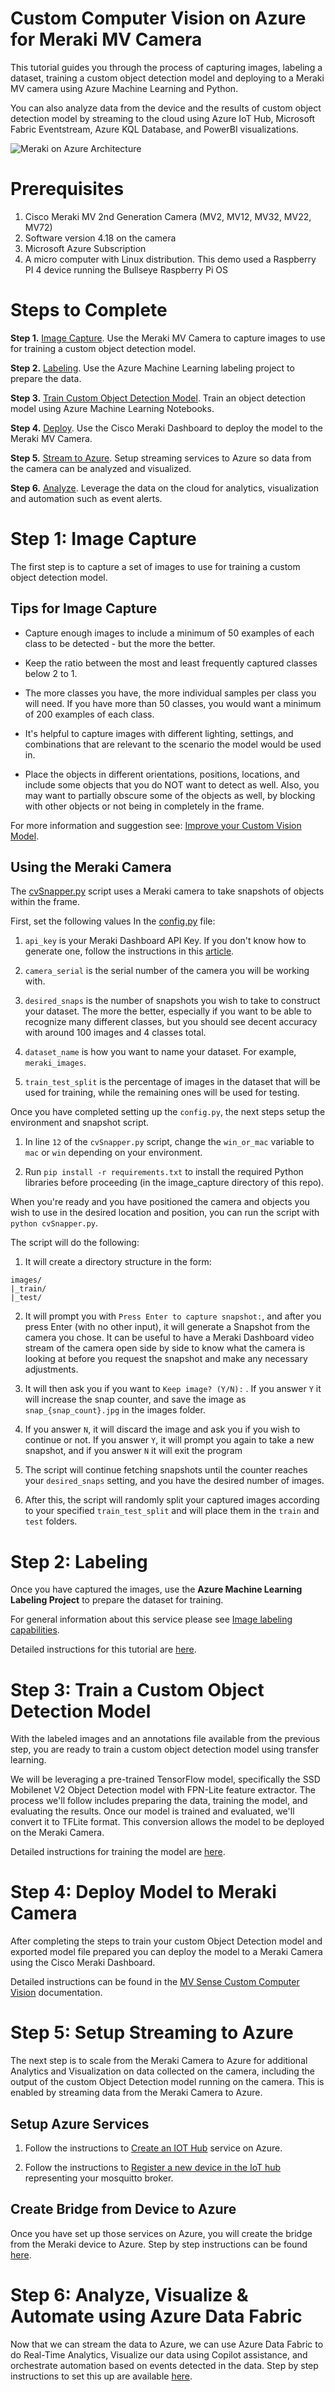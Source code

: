 # Custom Computer Vision on Azure for Meraki MV Camera

This tutorial guides you through the process of capturing images, labeling a dataset, training a custom object detection model and deploying to a Meraki MV camera using Azure Machine Learning and Python.  

You can also analyze data from the device and the results of custom object detection model by streaming to the cloud using Azure IoT Hub, Microsoft Fabric Eventstream, Azure KQL Database, and PowerBI visualizations.

![Meraki on Azure Architecture](images/Meraki_Auzre_Arch.png)

# Prerequisites

1. Cisco Meraki MV 2nd Generation Camera (MV2, MV12, MV32, MV22, MV72)
2. Software version 4.18 on the camera
3. Microsoft Azure Subscription
4. A micro computer with Linux distribution.  This demo used a Raspberry PI 4 device running the Bullseye Raspberry Pi OS 

# Steps to Complete

**Step 1.** [Image Capture](#image_capture).  Use the Meraki MV Camera to capture images to use for training a custom object detection model.

**Step 2.** [Labeling](#labeling). Use the Azure Machine Learning labeling project to prepare the data.

**Step 3.** [Train Custom Object Detection Model](#custOD). Train an object detection model using Azure Machine Learning Notebooks.

**Step 4.** [Deploy](#deploy). Use the Cisco Meraki Dashboard to deploy the model to the Meraki MV Camera.

**Step 5.** [Stream to Azure](#azure). Setup streaming services to Azure so data from the camera can be analyzed and visualized.

**Step 6.** [Analyze](#fabric). Leverage the data on the cloud for analytics, visualization and automation such as event alerts.


<a name="image_capture"></a>

# Step 1: Image Capture

The first step is to capture a set of images to use for training a custom object detection model.  

## Tips for Image Capture
*   Capture enough images to include a minimum of 50 examples of each class to be detected - but the more the better.  

* Keep the ratio between the most and least frequently captured classes below 2 to 1.

* The more classes you have, the more individual samples per class you will need.  If you have more than 50 classes, you would want a minimum of 200 examples of each class.

* It's helpful to capture images with different lighting, settings, and combinations that are relevant to the scenario the model would be used in.

* Place the objects in different orientations, positions, locations, and include some objects that you do NOT want to detect as well.  Also, you may want to partially obscure some of the objects as well, by blocking with other objects or not being in completely in the frame.

For more information and suggestion see: [Improve your Custom Vision Model](https://learn.microsoft.com/en-us/azure/ai-services/custom-vision-service/getting-started-improving-your-classifier).

## Using the Meraki Camera

The [cvSnapper.py](image_capture/cvSnapper.py) script uses a Meraki camera to take snapshots of objects within the frame. 

First, set the following values In the [config.py](image_capture/config.py) file:

1. `api_key` is your Meraki Dashboard API Key. If you don't know how to generate one, follow the instructions in this [article](https://documentation.meraki.com/General_Administration/Other_Topics/Cisco_Meraki_Dashboard_API).

2. `camera_serial` is the serial number of the camera you will be working with.

3. `desired_snaps` is the number of snapshots you wish to take to construct your dataset. The more the better, especially if you want to be able to recognize many different classes, but you should see decent accuracy with around 100 images and 4 classes total.

4. `dataset_name` is how you want to name your dataset.  For example, `meraki_images`.

5. `train_test_split` is the percentage of images in the dataset that will be used for training, while the remaining ones will be used for testing.

Once you have completed setting up the `config.py`, the next steps setup the environment and snapshot script. 

1.  In line `12` of the `cvSnapper.py` script, change the `win_or_mac` variable to `mac` or `win` depending on your environment.

2. Run `pip install -r requirements.txt` to install the required Python libraries before proceeding (in the image_capture directory of this repo).

When you're ready and you have positioned the camera and objects you wish to use in the desired location and position, you can run the script with `python cvSnapper.py`.

The script will do the following:

1. It will create a directory structure in the form:

```
images/
|_train/
|_test/
```

2. It will prompt you with `Press Enter to capture snapshot:`, and after you press Enter (with no other input), it will generate a Snapshot from the camera you chose. It can be useful to have a Meraki Dashboard video stream of the camera open side by side to know what the camera is looking at before you request the snapshot and make any necessary adjustments.

3. It will then ask you if you want to `Keep image? (Y/N):` . If you answer `Y` it will increase the snap counter, and save the image as `snap_{snap_count}.jpg` in the images folder.
4. If you answer `N`, it will discard the image and ask you if you wish to continue or not. If you answer `Y`, it will prompt you again to take a new snapshot, and if you answer `N` it will exit the program
5. The script will continue fetching snapshots until the counter reaches your `desired_snaps` setting, and you have the desired number of images.
6. After this, the script will randomly split your captured images according to your specified `train_test_split` and will place them in the `train` and `test` folders.

<a name="labeling"></a>

# Step 2: Labeling

Once you have captured the images, use the **Azure Machine Learning Labeling Project** to prepare the dataset for training.   

For general information about this service please see [Image labeling capabilities](https://learn.microsoft.com/en-us/azure/machine-learning/how-to-create-image-labeling-projects?view=azureml-api-2#image-labeling-capabilities.
).

Detailed instructions for this tutorial are [here](labeling/README.md).

<a name="custOD"></a>

# Step 3: Train a Custom Object Detection Model

With the labeled images and an annotations file available from the previous step, you are ready to train a custom object detection model using transfer learning. 

We will be leveraging a pre-trained TensorFlow model, specifically the SSD Mobilenet V2 Object Detection model with FPN-Lite feature extractor.  The process we'll follow includes preparing the data, training the model, and evaluating the results.  Once our model is trained and evaluated, we'll convert it to TFLite format. This conversion allows the model to be deployed on the Meraki Camera. 

Detailed instructions for training the model are [here](object-detection/README.md).

<a name="deploy"></a>

# Step 4: Deploy Model to Meraki Camera

After completing the steps to train your custom Object Detection model and exported model file prepared you can deploy the model to a Meraki Camera using the Cisco Meraki Dashboard. 

Detailed instructions can be found in the [MV Sense Custom Computer Vision](https://documentation.meraki.com/MV/Video_Analytics/MV_Sense_Custom_Computer_Vision) documentation.

<a name="azure"></a>

# Step 5: Setup Streaming to Azure

The next step is to scale from the Meraki Camera to Azure for additional Analytics and Visualization on data collected on the camera, including the output of the custom Object Detection model running on the camera.  This is enabled by streaming data from the Meraki Camera to Azure.

## Setup Azure Services

1. Follow the instructions to [Create an IOT Hub](https://learn.microsoft.com/en-us/azure/iot-hub/iot-hub-create-through-portal#create-an-iot-hub) service on Azure.

2. Follow the instructions to [Register a new device in the IoT hub](https://learn.microsoft.com/en-us/azure/iot-hub/iot-hub-create-through-portal#register-a-new-device-in-the-iot-hub) representing your mosquitto broker.

## Create Bridge from Device to Azure

Once you have set up those services on Azure, you will create the bridge from the Meraki device to Azure.  Step by step instructions can be found [here](azure/README.md).

<a name="fabric"></a>

# Step 6: Analyze, Visualize & Automate using Azure Data Fabric 

Now that we can stream the data to Azure, we can use Azure Data Fabric to do Real-Time Analytics, Visualize our data using Copilot assistance, and orchestrate automation based on events detected in the data.   Step by step instructions to set this up are available [here](fabric/README.MD).